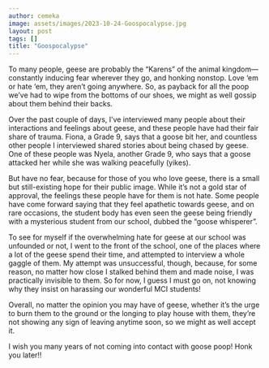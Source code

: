 ```yaml
---
author: cemeka
image: assets/images/2023-10-24-Goospocalypse.jpg
layout: post
tags: []
title: "Goospocalypse"
---
```


To many people, geese are probably the “Karens” of the animal kingdom—
constantly inducing fear wherever they go, and honking nonstop. Love ‘em
or hate ‘em, they aren’t going anywhere. So, as payback for all the poop
we’ve had to wipe from the bottoms of our shoes, we might as well gossip
about them behind their backs.

Over the past couple of days, I’ve interviewed many people about their
interactions and feelings about geese, and these people have had their
fair share of trauma. Fiona, a Grade 9, says that a goose bit her, and
countless other people I interviewed shared stories about being chased
by geese. One of these people was Nyela, another Grade 9, who says that
a goose attacked her while she was walking peacefully (yikes).

But have no fear, because for those of you who love geese, there is a
small but still-existing hope for their public image. While it’s not a
gold star of approval, the feelings these people have for them is not
hate. Some people have come forward saying that they feel apathetic
towards geese, and on rare occasions, the student body has even seen the
geese being friendly with a mysterious student from our school, dubbed
the “goose whisperer”.

To see for myself if the overwhelming hate for geese at our school was
unfounded or not, I went to the front of the school, one of the places
where a lot of the geese spend their time, and attempted to interview a
whole gaggle of them. My attempt was unsuccessful, though, because, for
some reason, no matter how close I stalked behind them and made noise, I
was practically invisible to them. So for now, I guess I must go on, not
knowing why they insist on harassing our wonderful MCI students!

Overall, no matter the opinion you may have of geese, whether it’s the
urge to burn them to the ground or the longing to play house with them,
they’re not showing any sign of leaving anytime soon, so we might as
well accept it.

I wish you many years of not coming into contact with goose poop! Honk
you later!!
